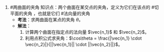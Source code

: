 1. #两曲面的夹角
	知识点：两个曲面在某交点的夹角，定义为它们在该点的 #切平面的夹角 ，也就是它们 #法向量的夹角 
	*   **考法**：求两曲面在某点的夹角 $\theta$。
	*   **解法**：
		1.  计算两个曲面在指定点的法向量 $\vec{n_1}$ 和 $\vec{n_2}$。
		2.  利用点积公式求夹角：$\cos\theta = \frac{|\vec{n_1} \cdot \vec{n_2}|}{||\vec{n_1}|| \cdot ||\vec{n_2}||}$。